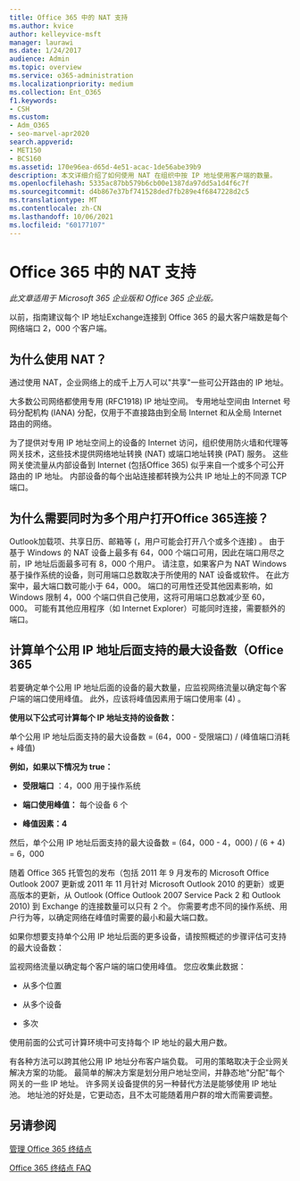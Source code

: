 ```yaml
---
title: Office 365 中的 NAT 支持
ms.author: kvice
author: kelleyvice-msft
manager: laurawi
ms.date: 1/24/2017
audience: Admin
ms.topic: overview
ms.service: o365-administration
ms.localizationpriority: medium
ms.collection: Ent_O365
f1.keywords:
- CSH
ms.custom:
- Adm_O365
- seo-marvel-apr2020
search.appverid:
- MET150
- BCS160
ms.assetid: 170e96ea-d65d-4e51-acac-1de56abe39b9
description: 本文详细介绍了如何使用 NAT 在组织中按 IP 地址使用客户端的数量。
ms.openlocfilehash: 5335ac87bb579b6cb00e1387da97dd5a1d4f6c7f
ms.sourcegitcommit: d4b867e37bf741528ded7fb289e4f6847228d2c5
ms.translationtype: MT
ms.contentlocale: zh-CN
ms.lasthandoff: 10/06/2021
ms.locfileid: "60177107"
---
```

# <a name="nat-support-with-office-365"></a>Office 365 中的 NAT 支持

*此文章适用于 Microsoft 365 企业版和 Office 365 企业版。* 

以前，指南建议每个 IP 地址Exchange连接到 Office 365 的最大客户端数是每个网络端口 2，000 个客户端。
  
## <a name="why-use-nat"></a>为什么使用 NAT？

通过使用 NAT，企业网络上的成千上万人可以"共享"一些可公开路由的 IP 地址。
  
大多数公司网络都使用专用 (RFC1918) IP 地址空间。 专用地址空间由 Internet 号码分配机构 (IANA) 分配，仅用于不直接路由到全局 Internet 和从全局 Internet 路由的网络。
  
为了提供对专用 IP 地址空间上的设备的 Internet 访问，组织使用防火墙和代理等网关技术，这些技术提供网络地址转换 (NAT) 或端口地址转换 (PAT) 服务。 这些网关使流量从内部设备到 Internet (包括Office 365) 似乎来自一个或多个可公开路由的 IP 地址。 内部设备的每个出站连接都转换为公共 IP 地址上的不同源 TCP 端口。 
  
## <a name="why-do-you-need-to-have-so-many-connections-open-to-office-365-at-the-same-time"></a>为什么需要同时为多个用户打开Office 365连接？

Outlook加载项、共享日历、邮箱等 (，用户可能会打开八个或多个连接) 。 由于基于 Windows 的 NAT 设备上最多有 64，000 个端口可用，因此在端口用尽之前，IP 地址后面最多可有 8，000 个用户。 请注意，如果客户为 NAT Windows基于操作系统的设备，则可用端口总数取决于所使用的 NAT 设备或软件。 在此方案中，最大端口数可能小于 64，000。 端口的可用性还受其他因素影响，如 Windows 限制 4，000 个端口供自己使用，这将可用端口总数减少至 60，000。 可能有其他应用程序（如 Internet Explorer）可能同时连接，需要额外的端口。
  
## <a name="calculating-maximum-supported-devices-behind-a-single-public-ip-address-with-office-365"></a>计算单个公用 IP 地址后面支持的最大设备数（Office 365

若要确定单个公用 IP 地址后面的设备的最大数量，应监视网络流量以确定每个客户端的端口使用峰值。 此外，应该将峰值因素用于端口使用率 (4) 。 
  
 **使用以下公式可计算每个 IP 地址支持的设备数：**
  
单个公用 IP 地址后面支持的最大设备数 = (64，000 - 受限端口) / (峰值端口消耗 + 峰值) 
  
 **例如，如果以下情况为 true：**
  
- **受限端口** ：4，000 用于操作系统

- **端口使用峰值：** 每个设备 6 个

- **峰值因素：4**

然后，单个公用 IP 地址后面支持的最大设备数 = (64，000 - 4，000) / (6 + 4) = 6，000
  
随着 Office 365 托管包的发布（包括 2011 年 9 月发布的 Microsoft Office Outlook 2007 更新或 2011 年 11 月针对 Microsoft Outlook 2010 的更新）或更高版本的更新，从 Outlook (Office Outlook 2007 Service Pack 2 和 Outlook 2010) 到 Exchange 的连接数量可以只有 2 个。 你需要考虑不同的操作系统、用户行为等，以确定网络在峰值时需要的最小和最大端口数。
  
如果你想要支持单个公用 IP 地址后面的更多设备，请按照概述的步骤评估可支持的最大设备数：
  
监视网络流量以确定每个客户端的端口使用峰值。 您应收集此数据：
  
- 从多个位置
    
- 从多个设备
    
- 多次
    
使用前面的公式可计算环境中可支持每个 IP 地址的最大用户数。
  
有各种方法可以跨其他公用 IP 地址分布客户端负载。 可用的策略取决于企业网关解决方案的功能。 最简单的解决方案是划分用户地址空间，并静态地"分配"每个网关的一些 IP 地址。 许多网关设备提供的另一种替代方法是能够使用 IP 地址池。 地址池的好处是，它更动态，且不太可能随着用户群的增大而需要调整。
  
## <a name="see-also"></a>另请参阅

[管理 Office 365 终结点](https://support.office.com/article/99cab9d4-ef59-4207-9f2b-3728eb46bf9a)
  
[Office 365 终结点 FAQ](https://support.office.com/article/d4088321-1c89-4b96-9c99-54c75cae2e6d)

